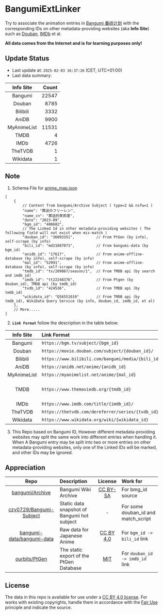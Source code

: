 # BangumiExtLinker

Try to associate the animation entries in [Bangumi 番组计划](https://bgm.tv/) with the corresponding IDs on other metadata-providing websites (aka **Info Site**) such as [Douban](https://movie.douban.com/), [IMDb](https://www.imdb.com/) et al.

**All data comes from the Internet and is for learning purposes only!**

## Update Status

- Last update at: `2025-02-03 16:37:26` (CET, UTC+01:00)
- Last data summary:

| Info Site | Count |
|:----:|----:|
| Bangumi | 22547 |
| Douban | 8785 |
| Bilibili | 3332 |
| AniDB | 9900 |
| MyAnimeList | 11531 |
| TMDB | 4 |
| IMDb | 4726 |
| TheTVDB | 1 |
| Wikidata | 1 |

## Note

1. Schema File for [anime_map.json](/data/anime_map.json)

```json5
[
    {
        // Content from bangumi/Archive Subject ( type=2 && nsfw=1 )
        "name": "葬送のフリーレン",
        "name_cn": "葬送的芙莉莲",
        "date": "2023-09",
        "bgm_id": "400602",
        // The Linked Id in other metadata-providing websites ( The following field will not exist when mis-match )
        "douban_id": "36093351",          // From PtGen (by info), self-scrape (by info)
        "bili_id": "md21087073",          // From bangumi-data (by bgm_id)
        "anidb_id": "17617",              // From anime-offline-database (by info), self-scrape (by info)
        "mal_id": "52991",                // From anime-offline-database (by info), self-scrape (by info)
        "tmdb_id": "tv/209867/season/1",  // From TMDB api (by search and imdb_id)
        "imdb_id": "tt22248376",          // From Ptgen (by douban_id), TMDB api (by tmdb_id)
        "tvdb_id": "424536",              // From TMDB api (by tmdb_id)
        "wikidata_id": "Q56551019"        // From TMDB api (by tmdb_id), WikiData Query Service (by info, douban_id, imdb_id, et al)
    },
    // More.....
]
```

2. **`Link Format`** follow the description in the table below: 

| Info Site | Link Format | ID Format |
|:----:|:----|:---|
| Bangumi | `https://bgm.tv/subject/{bgm_id}` | `\d+` |
| Douban | `https://movie.douban.com/subject/{douban_id}/` | `\d+` |
| Bilibili | `https://www.bilibili.com/bangumi/media/{bili_id}/` | `md\d+` |
| AniDB | `https://anidb.net/anime/{anidb_id}` | `\d+` |
| MyAnimeList | `https://myanimelist.net/anime/{mal_id}` | `\d+` |
| TMDB | `https://www.themoviedb.org/{tmdb_id}` | `tv/\d+(/season/\d+(/episode/\d+)?)?\|movie/\d+` |
| IMDb | `https://www.imdb.com/title/{imdb_id}/` | `tt\d+` |
| TheTVDB | `https://thetvdb.com/dereferrer/series/{tvdb_id}` | `\d+` |
| Wikidata | `https://www.wikidata.org/wiki/{wikidata_id}` | `Q\d+` |

3. This Repo based on Bangumi ID, However different metadata-providing websites may split the same work into different entries when handling it. 
When A Bangumi entry may be split into two or more entries on other metadata-providing websites, only one of the Linked IDs will be marked, and other IDs may be ignored.

## Appreciation

| Repo | Description | License | Work for |
|:---:|:---|:---:|:---|
| [bangumi/Archive](https://github.com/bangumi/Archive) | Bangumi Wiki Archive | [CC BY-SA](https://bgm.tv/about/copyright#columnA) | For bmg_id source |
| [czy0729/Bangumi-Subject](https://github.com/czy0729/Bangumi-Subject) | Static data snapshot of Bangumi hot subject | - | For some douban_id and match_script |
| [bangumi-data/bangumi-data](https://github.com/bangumi-data/bangumi-data) | Raw data for Japanese Anime | [CC BY 4.0](https://github.com/bangumi-data/bangumi-data#license) | For `bgm_id -> bili_id` link |
| [ourbits/PtGen](https://github.com/ourbits/PtGen) | The static export of the PtGen Database | [MIT](https://github.com/ourbits/PtGen/blob/main/LICENSE) | For `douban_id -> imdb_id` link |

## License

The data in this repo is available for use under a [CC BY 4.0 license](http://creativecommons.org/licenses/by/4.0/). For works with existing copyrights, handle them in accordance with the [Fair Use](http://en.wikipedia.org/wiki/Fair_use) principle and indicate the source.